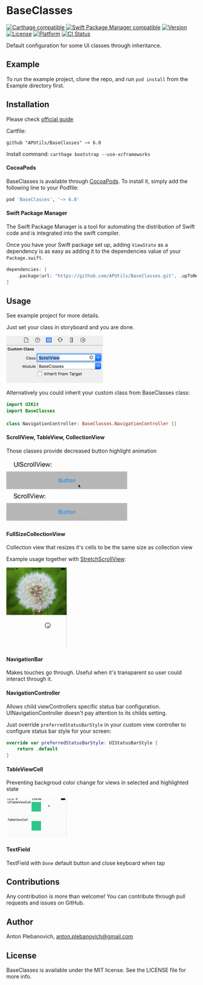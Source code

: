 # BaseClasses

[![Carthage compatible](https://img.shields.io/badge/Carthage-compatible-4BC51D.svg?style=flat)](https://github.com/Carthage/Carthage)
[![Swift Package Manager compatible](https://img.shields.io/badge/Swift%20Package%20Manager-compatible-brightgreen.svg)](https://github.com/apple/swift-package-manager)
[![Version](https://img.shields.io/cocoapods/v/BaseClasses.svg?style=flat)](http://cocoapods.org/pods/BaseClasses)
[![License](https://img.shields.io/cocoapods/l/BaseClasses.svg?style=flat)](http://cocoapods.org/pods/BaseClasses)
[![Platform](https://img.shields.io/cocoapods/p/BaseClasses.svg?style=flat)](http://cocoapods.org/pods/BaseClasses)
[![CI Status](http://img.shields.io/travis/APUtils/BaseClasses.svg?style=flat)](https://travis-ci.org/APUtils/BaseClasses)

Default configuration for some UI classes through inheritance.

## Example

To run the example project, clone the repo, and run `pod install` from the Example directory first.

## Installation

Please check [official guide](https://github.com/Carthage/Carthage#if-youre-building-for-ios-tvos-or-watchos)

Cartfile:

```
github "APUtils/BaseClasses" ~> 6.0
```

Install command: `carthage bootstrap --use-xcframeworks`

#### CocoaPods

BaseClasses is available through [CocoaPods](http://cocoapods.org). To install
it, simply add the following line to your Podfile:

```ruby
pod 'BaseClasses', '~> 6.0'
```

#### Swift Package Manager

The Swift Package Manager is a tool for automating the distribution of Swift code and is integrated into the swift compiler.

Once you have your Swift package set up, adding `ViewState` as a dependency is as easy as adding it to the dependencies value of your `Package.swift`.

```swift
dependencies: [
    .package(url: "https://github.com/APUtils/BaseClasses.git", .upToNextMajor(from: "6.0.0"))
]
```

## Usage

See example project for more details.

Just set your class in storyboard and you are done.

<img src="Example/BaseClasses/baseClass.png"/>

Alternatively you could inherit your custom class from BaseClasses class:

```swift
import UIKit
import BaseClasses

class NavigationController: BaseClasses.NavigationController {}
```

#### ScrollView, TableView, CollectionView

Those classes provide decreased button highlight animation

<img src="Example/BaseClasses/ScrollView.gif"/>

#### FullSizeCollectionView

Collection view that resizes it's cells to be the same size as collection view

Example usage together with [StretchScrollView](https://github.com/APUtils/StretchScrollView):

<img src="Example/BaseClasses/FullSizeCollection.gif"/>

#### NavigationBar

Makes touches go through. Useful when it's transparent so user could interact through it.

#### NavigationController

Allows child viewControllers specific status bar configuration. UINavigationController doesn't pay attention to its childs setting. 

Just override `preferredStatusBarStyle` in your custom view controller to configure status bar style for your screen:

```swift
override var preferredStatusBarStyle: UIStatusBarStyle {
    return .default
}
```

#### TableViewCell

Preventing backgroud color change for views in selected and highlighted state

<img src="Example/BaseClasses/TableViewCell.gif"/>

#### TextField

TextField with `Done` default button and close keyboard when tap

## Contributions

Any contribution is more than welcome! You can contribute through pull requests and issues on GitHub.

## Author

Anton Plebanovich, anton.plebanovich@gmail.com

## License

BaseClasses is available under the MIT license. See the LICENSE file for more info.
